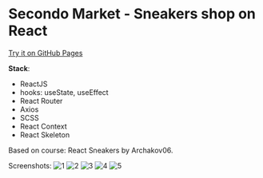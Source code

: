 # Secondo Market - Sneakers shop on React

[Try it on GitHub Pages](https://mikrocosmos.github.io/secondo-market/)

**Stack**:

- ReactJS
- hooks: useState, useEffect
- React Router
- Axios
- SCSS
- React Context
- React Skeleton

Based on course: React Sneakers by Archakov06.

Screenshots:
![1](https://github.com/mikrocosmos/secondo-market/screenshots/1.png)
![2](https://github.com/mikrocosmos/secondo-market/screenshots/2.png)
![3](https://github.com/mikrocosmos/secondo-market/screenshots/3.png)
![4](https://github.com/mikrocosmos/secondo-market/screenshots/4.png)
![5](https://github.com/mikrocosmos/secondo-market/screenshots/5.png)